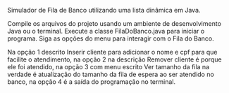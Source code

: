 Simulador de Fila de Banco utilizando uma lista dinâmica em Java.

Compile os arquivos do projeto usando um ambiente de desenvolvimento Java ou o terminal. Execute a classe FilaDoBanco.java para iniciar o programa. Siga as opções do menu para interagir com o Fila do Banco.

Na opção 1 descrito Inserir cliente para adicionar o nome e cpf para que facilite o atendimento, na opção 2 na descrição Remover cliente é porque ele foi atendido, na opção 3 com menu escrito Ver tamanho da fila na verdade é atualização do tamanho da fila de espera ao ser atendido no banco, na opção 4 é a saída do programação no terminal.
